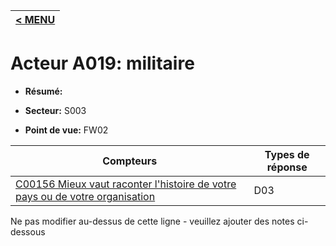|[< MENU](../README.md)|
|---|
# Acteur A019: militaire

* **Résumé:**

* **Secteur:** S003

* **Point de vue:** FW02


|Compteurs |Types de réponse |
|-------- |-------------- |
|[C00156 Mieux vaut raconter l'histoire de votre pays ou de votre organisation](../../generated_pages/counters/C00156.md) |D03 |


Ne pas modifier au-dessus de cette ligne - veuillez ajouter des notes ci-dessous